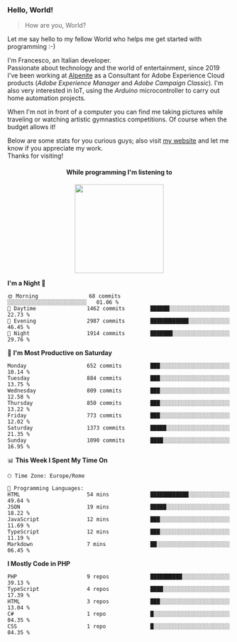 ### Hello, World!

> How are you, World?

Let me say hello to my fellow World who helps me get started with programming :-)

I'm Francesco, an Italian developer.  
Passionate about technology and the world of entertainment, since 2019 I've been working at [Alpenite](https://www.alpenite.com) as a Consultant for Adobe Experience Cloud products (*Adobe Experience Manager* and *Adobe Campaign Classic*). I'm also very interested in IoT, using the *Arduino* microcontroller to carry out home automation projects.

When I'm not in front of a computer you can find me taking pictures while traveling or watching artistic gymnastics competitions. Of course when the budget allows it!

Below are some stats for you curious guys; also visit [my website](https://www.francescorega.eu) and let me know if you appreciate my work.  
Thanks for visiting!

<div align="center">
  <h4>While programming I'm listening to</h4>
  <a href="https://apps.francescorega.eu/now-playing/11147232609" target="_blank"><img src="https://apps.francescorega.eu/now-playing/11147232609" width="200"></a>
</div>

<!--START_SECTION:waka-->
**I'm a Night 🦉** 

```text
🌞 Morning                68 commits          ░░░░░░░░░░░░░░░░░░░░░░░░░   01.06 % 
🌆 Daytime                1462 commits        ██████░░░░░░░░░░░░░░░░░░░   22.73 % 
🌃 Evening                2987 commits        ████████████░░░░░░░░░░░░░   46.45 % 
🌙 Night                  1914 commits        ███████░░░░░░░░░░░░░░░░░░   29.76 % 
```
📅 **I'm Most Productive on Saturday** 

```text
Monday                   652 commits         ███░░░░░░░░░░░░░░░░░░░░░░   10.14 % 
Tuesday                  884 commits         ███░░░░░░░░░░░░░░░░░░░░░░   13.75 % 
Wednesday                809 commits         ███░░░░░░░░░░░░░░░░░░░░░░   12.58 % 
Thursday                 850 commits         ███░░░░░░░░░░░░░░░░░░░░░░   13.22 % 
Friday                   773 commits         ███░░░░░░░░░░░░░░░░░░░░░░   12.02 % 
Saturday                 1373 commits        █████░░░░░░░░░░░░░░░░░░░░   21.35 % 
Sunday                   1090 commits        ████░░░░░░░░░░░░░░░░░░░░░   16.95 % 
```


📊 **This Week I Spent My Time On** 

```text
🕑︎ Time Zone: Europe/Rome

💬 Programming Languages: 
HTML                     54 mins             ████████████░░░░░░░░░░░░░   49.64 % 
JSON                     19 mins             █████░░░░░░░░░░░░░░░░░░░░   18.22 % 
JavaScript               12 mins             ███░░░░░░░░░░░░░░░░░░░░░░   11.69 % 
TypeScript               12 mins             ███░░░░░░░░░░░░░░░░░░░░░░   11.19 % 
Markdown                 7 mins              ██░░░░░░░░░░░░░░░░░░░░░░░   06.45 % 
```

**I Mostly Code in PHP** 

```text
PHP                      9 repos             ██████████░░░░░░░░░░░░░░░   39.13 % 
TypeScript               4 repos             ████░░░░░░░░░░░░░░░░░░░░░   17.39 % 
HTML                     3 repos             ███░░░░░░░░░░░░░░░░░░░░░░   13.04 % 
C#                       1 repo              █░░░░░░░░░░░░░░░░░░░░░░░░   04.35 % 
CSS                      1 repo              █░░░░░░░░░░░░░░░░░░░░░░░░   04.35 % 
```




<!--END_SECTION:waka-->
